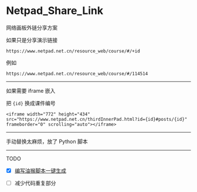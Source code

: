 # Netpad_Share_Link
网络画板外链分享方案

如果只是分享演示链接

```
https://www.netpad.net.cn/resource_web/course/#/+id
```

例如

```
https://www.netpad.net.cn/resource_web/course/#/114514
```

---

如果需要 iframe 嵌入

把 `{id}` 换成课件编号

```
<iframe width="772" height="434" src="https://www.netpad.net.cn/thirdInnerPad.html?id={id}#posts/{id}" frameborder="0" scrolling="auto"></iframe>
```

---

手动替换太麻烦，放了 Python 脚本

---

TODO

- [x] [编写油猴脚本一键生成](https://greasyfork.org/zh-CN/scripts/407902-%E7%BD%91%E7%BB%9C%E7%94%BB%E6%9D%BF%E9%93%BE%E6%8E%A5%E5%88%86%E4%BA%AB%E8%84%9A%E6%9C%AC)

- [ ] 减少代码重复部分
